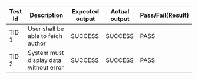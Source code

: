| Test Id |	Description |	Expected output |	Actual output |	Pass/Fail(Result) |
|------|------|------|------|------|
| TID 1 | User shall be able to fetch author | SUCCESS | SUCCESS | PASS 
| TID 2 |System must display data without error | SUCCESS | SUCCESS |  PASS |
